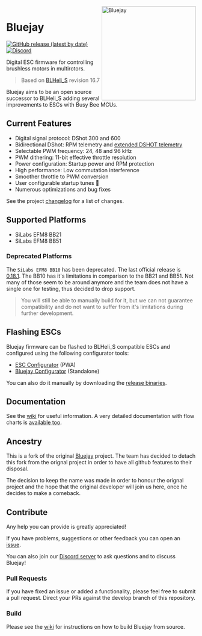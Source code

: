 <img align="right" src="bluejay.svg" alt="Bluejay" width="250">

# Bluejay

[![GitHub release (latest by date)](https://img.shields.io/github/downloads/bird-sanctuary/bluejay/latest/total?style=for-the-badge)](https://github.com/bird-sanctuary/bluejay/releases/latest)
[![Discord](https://img.shields.io/discord/822952715944460368?color=7289da&label=Discord&logo=discord&logoColor=white&style=for-the-badge)](https://discord.gg/ddyzguPB5t)

Digital ESC firmware for controlling brushless motors in multirotors.

> Based on [BLHeli_S](https://github.com/bitdump/BLHeli) revision 16.7

Bluejay aims to be an open source successor to BLHeli_S adding several improvements to ESCs with Busy Bee MCUs.

## Current Features

- Digital signal protocol: DShot 300 and 600
- Bidirectional DShot: RPM telemetry and [extended DSHOT telemetry](https://github.com/bird-sanctuary/extended-dshot-telemetry)
- Selectable PWM frequency: 24, 48 and 96 kHz
- PWM dithering: 11-bit effective throttle resolution
- Power configuration: Startup power and RPM protection
- High performance: Low commutation interference
- Smoother throttle to PWM conversion
- User configurable startup tunes :musical_note:
- Numerous optimizations and bug fixes

See the project [changelog](CHANGELOG.md) for a list of changes.

## Supported Platforms
- SiLabs EFM8 BB21
- SiLabs EFM8 BB51

### Deprecated Platforms
The `SiLabs EFM8 BB10` has been deprecated. The last official release is [0.18.1](https://github.com/bird-sanctuary/bluejay/releases/tag/v0.18.1). The BB10 has it's limitations in comparison to the BB21 and BB51. Not many of those seem to be around anymore and the team does not have a single one for testing, thus decided to drop support.

> You will still be able to manually build for it, but we can not guarantee compatibility and do not want to suffer from it's limitations during further development.

## Flashing ESCs
Bluejay firmware can be flashed to BLHeli_S compatible ESCs and configured using the following configurator tools:

- [ESC Configurator](https://esc-configurator.com/) (PWA)
- [Bluejay Configurator](https://github.com/mathiasvr/bluejay-configurator/releases) (Standalone)

You can also do it manually by downloading the [release binaries](https://github.com/bird-sanctuary/bluejay/wiki/Release-binaries).

## Documentation
See the [wiki](https://github.com/bird-sanctuary/bluejay/wiki) for useful information. A very detailed documentation with flow charts is [available too](https://github.com/bird-sanctuary/bluejay-documentation).


## Ancestry
This is a fork of the original [Bluejay](https://github.com/mathiasvr/bluejay) project. The team has decided to detach this fork from the orignal project in order to have all github features to their disposal.

The decision to keep the name was made in order to honour the orignal project and the hope that the original developer will join us here, once he decides to make a comeback.

## Contribute
Any help you can provide is greatly appreciated!

If you have problems, suggestions or other feedback you can open an [issue](https://github.com/bird-sanctuary/bluejay/issues).

You can also join our [Discord server](https://discord.gg/ddyzguPB5t) to ask questions and to discuss Bluejay!

### Pull Requests
If you have fixed an issue or added a functionality, please feel free to submit a pull request. Direct your PRs against the develop branch of this repository.

### Build
Please see the [wiki](https://github.com/bird-sanctuary/bluejay/wiki/Building-from-source) for instructions on how to build Bluejay from source.
